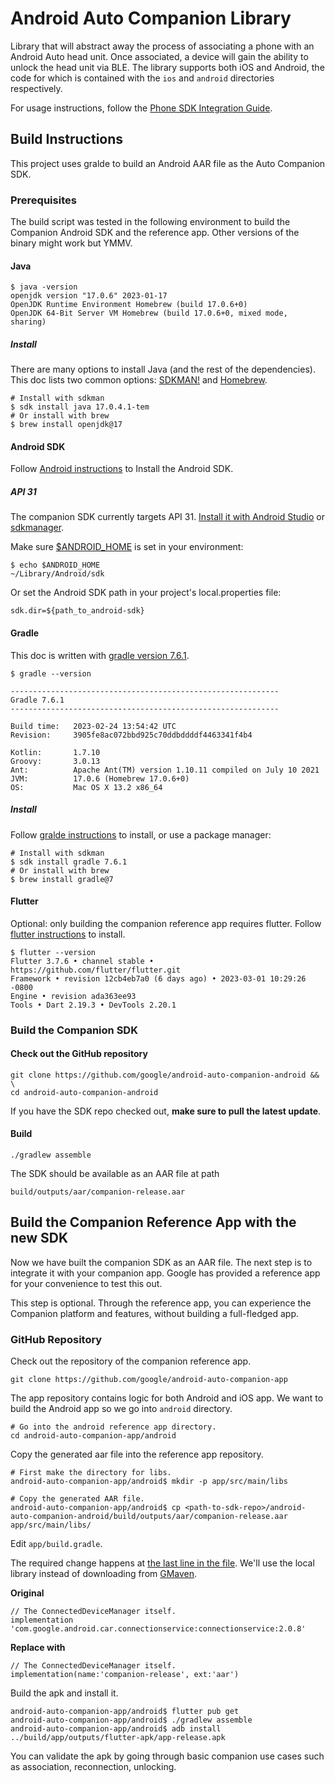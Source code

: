 # Android Auto Companion Library

Library that will abstract away the process of associating a phone with an
Android Auto head unit. Once associated, a device will gain the ability to
unlock the head unit via BLE. The library supports both iOS and Android, the
code for which is contained with the `ios` and `android` directories
respectively.

For usage instructions, follow the
[Phone SDK Integration Guide](https://docs.partner.android.com/gas/integrate/companion_app/cd_phone_sdk).

## Build Instructions

This project uses gralde to build an Android AAR file as the Auto Companion SDK.

### Prerequisites

The build script was tested in the following environment to build the Companion
Android SDK and the reference app. Other versions of the binary might work but
YMMV.

#### Java

```Shell
$ java -version
openjdk version "17.0.6" 2023-01-17
OpenJDK Runtime Environment Homebrew (build 17.0.6+0)
OpenJDK 64-Bit Server VM Homebrew (build 17.0.6+0, mixed mode, sharing)
```

##### Install

There are many options to install Java (and the rest of the dependencies). This
doc lists two common options: [SDKMAN!](https://sdkman.io/) and
[Homebrew](https://brew.sh/). 

```Shell
# Install with sdkman
$ sdk install java 17.0.4.1-tem
# Or install with brew
$ brew install openjdk@17
```

#### Android SDK

Follow [Android instructions](https://developer.android.com/studio) to Install
the Android SDK. 

##### API 31

The companion SDK currently targets API 31.
[Install it with Android Studio](https://developer.android.com/about/versions/12/setup-sdk)
or [sdkmanager](https://developer.android.com/studio/command-line/sdkmanager).

Make sure
[$ANDROID_HOME](https://developer.android.com/studio/command-line/variables)
is set in your environment:

```Shell
$ echo $ANDROID_HOME
~/Library/Android/sdk
```

Or set the Android SDK path in your project's local.properties file:

```Shell
sdk.dir=${path_to_android-sdk}
```

#### Gradle

This doc is written with [gradle version 7.6.1](https://gradle.org/releases/).

```Shell
$ gradle --version

------------------------------------------------------------
Gradle 7.6.1
------------------------------------------------------------

Build time:   2023-02-24 13:54:42 UTC
Revision:     3905fe8ac072bbd925c70ddbddddf4463341f4b4

Kotlin:       1.7.10
Groovy:       3.0.13
Ant:          Apache Ant(TM) version 1.10.11 compiled on July 10 2021
JVM:          17.0.6 (Homebrew 17.0.6+0)
OS:           Mac OS X 13.2 x86_64
```

##### Install

Follow [gralde instructions](https://gradle.org/install/) to install, or use
a package manager:

```Shell
# Install with sdkman
$ sdk install gradle 7.6.1
# Or install with brew
$ brew install gradle@7
```

#### Flutter

Optional: only building the companion reference app requires flutter. Follow
[flutter instructions](https://docs.flutter.dev/get-started/install)
to install.

```Shell
$ flutter --version
Flutter 3.7.6 • channel stable • https://github.com/flutter/flutter.git
Framework • revision 12cb4eb7a0 (6 days ago) • 2023-03-01 10:29:26 -0800
Engine • revision ada363ee93
Tools • Dart 2.19.3 • DevTools 2.20.1
```

### Build the Companion SDK

#### Check out the GitHub repository

```Shell
git clone https://github.com/google/android-auto-companion-android && \
cd android-auto-companion-android
```

If you have the SDK repo checked out, **make sure to pull the latest update**.

#### Build

```Shell
./gradlew assemble
```

The SDK should be available as an AAR file at path

```Shell
build/outputs/aar/companion-release.aar
```

## Build the Companion Reference App with the new SDK

Now we have built the companion SDK as an AAR file. The next step is to
integrate it with your companion app. Google has provided a reference app for
your convenience to test this out.

This step is optional. Through the reference app, you can experience the
Companion platform and features, without building a full-fledged app.

### GitHub Repository

Check out the repository of the companion reference app.

```Shell
git clone https://github.com/google/android-auto-companion-app
```

The app repository contains logic for both Android and iOS app. We want to
build the Android app so we go into `android` directory.

```Shell
# Go into the android reference app directory.
cd android-auto-companion-app/android
```

Copy the generated aar file into the reference app repository.

```Shell
# First make the directory for libs.
android-auto-companion-app/android$ mkdir -p app/src/main/libs

# Copy the generated AAR file.
android-auto-companion-app/android$ cp <path-to-sdk-repo>/android-auto-companion-android/build/outputs/aar/companion-release.aar app/src/main/libs/
```

Edit `app/build.gradle`.

The required change happens at
[the last line in the file](https://github.com/google/android-auto-companion-app/blob/main/android/app/build.gradle#L94).
We'll use the local library instead of downloading from
[GMaven](https://maven.google.com/web/index.html#com.google.android.car.connectionservice:connectionservice).

**Original**
```Text
// The ConnectedDeviceManager itself.
implementation 'com.google.android.car.connectionservice:connectionservice:2.0.8'
```

**Replace with**

```Text
// The ConnectedDeviceManager itself.
implementation(name:'companion-release', ext:'aar')
```

Build the apk and install it.

```Shell
android-auto-companion-app/android$ flutter pub get
android-auto-companion-app/android$ ./gradlew assemble
android-auto-companion-app/android$ adb install ../build/app/outputs/flutter-apk/app-release.apk
```

You can validate the apk by going through basic companion use cases such as
association, reconnection, unlocking.
